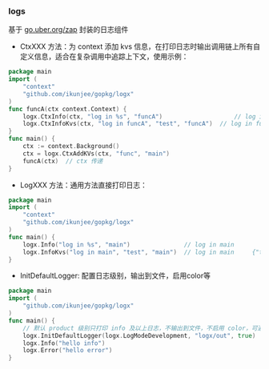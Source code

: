 ### logs

基于 [go.uber.org/zap](https://pkg.go.dev/go.uber.org/zap) 封装的日志组件

- CtxXXX 方法：为 context 添加 kvs 信息，在打印日志时输出调用链上所有自定义信息，适合在复杂调用中追踪上下文，使用示例：

```go
package main
import (
	"context"
	"github.com/ikunjee/gopkg/logx"
)
func funcA(ctx context.Context) {
    logx.CtxInfo(ctx, "log in %s", "funcA")                    // log in funcA    {"func": "main"}
	logx.CtxInfoKvs(ctx, "log in funcA", "test", "funcA")  // log in funcA    {"func": "main", "test": "funcA"}
}
func main() {
    ctx := context.Background()
    ctx = logx.CtxAddKVs(ctx, "func", "main")
	funcA(ctx)  // ctx 传递
}
```

- LogXXX 方法：通用方法直接打印日志：

```go
package main
import (
	"context"
	"github.com/ikunjee/gopkg/logx"
)
func main() {
	logx.Info("log in %s", "main")               // log in main
	logx.InfoKvs("log in main", "test", "main")  // log in main     {"test": "main"}
}
```

- InitDefaultLogger: 配置日志级别，输出到文件，启用color等

```go
package main
import (
	"github.com/ikunjee/gopkg/logx"
)
func main() {
	// 默认 product 级别只打印 info 及以上日志，不输出到文件，不启用 color，可通过 InitDefaultLogger 自定义设置
	logx.InitDefaultLogger(logx.LogModeDevelopment, "logx/out", true)
	logx.Info("hello info")
	logx.Error("hello error")
}
```
